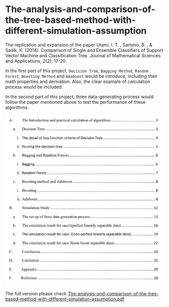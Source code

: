 # The-analysis-and-comparison-of-the-tree-based-method-with-different-simulation-assumption
The replication and expansion of the paper Utami, I. T. , Sartono, B. , &amp; Sadik, K. (2014). Comparison of Single and Ensemble  Classifiers of Support Vector Machine and Classification Tree. Journal of Mathematical  Sciences and Applications, 2(2), 17-20.

In the first part of this project, `Decision Tree`, `Bagging Method`, `Random Forest`, `Boosting Method` and `Adaboost` would be introduce, including their math properties and derivation. Also, the clear example of calculation process would be included.

In the second part of this project, three data-generating process would follow the paper mentioned above to test the performance of these algorithms.

![image](Table_of_content.jpg)

The full version please check [The-analysis-and-comparison-of-the-tree-based-method-with-different-simulation-assumption.pdf](https://github.com/YH-Chen1225/The-analysis-and-comparison-of-the-tree-based-method-with-different-simulation-assumption/files/10104421/The-analysis-and-comparison-of-the-tree-based-method-with-different-simulation-assumption.pdf)
